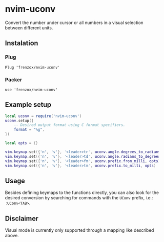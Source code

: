 # nvim-uconv

Convert the number under cursor or all numbers in a visual selection between different units.

## Instalation

### Plug
```
Plug 'frenzox/nvim-uconv'
```

### Packer
```
use 'frenzox/nvim-uconv'

```

## Example setup

```lua
local uconv = require('nvim-uconv')
uconv.setup({
    -- Desired output format using C format specifiers.
    format = "%g",
})

local opts = {}

vim.keymap.set({'n', 'v'}, '<leader>tr', uconv.angle.degrees_to_radians, opts)
vim.keymap.set({'n', 'v'}, '<leader>td', uconv.angle.radians_to_degrees, opts)
vim.keymap.set({'n', 'v'}, '<leader>fm', uconv.prefix.from_milli, opts)
vim.keymap.set({'n', 'v'}, '<leader>tm', uconv.prefix.to_milli, opts)
```

## Usage

Besides defining keymaps to the functions directly, you can also look for the desired conversion by searching for commands with the `UConv` prefix, i.e.: `:UConv<TAB>`.

## Disclaimer
Visual mode is currently only supported through a mapping like described above.
